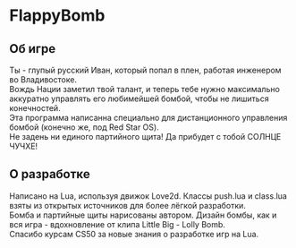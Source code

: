 # FlappyBomb

## Об игре  
Ты - глупый русский Иван, который попал в плен, работая инженером во Владивостоке.  
Вождь Нации заметил твой талант, и теперь тебе нужно максимально аккуратно управлять его любимейшей бомбой, чтобы не лишиться конечностей.  
Эта программа написанна специально для дистанционного управления бомбой (конечно же, под Red Star OS).  
Не задень ни единого партийного щита! Да прибудет с тобой СОЛНЦЕ ЧУЧХЕ!  

## О разработке  
Написано на Lua, используя движок Love2d. Классы push.lua и class.lua взяты из открытых источников для более лёгкой разработки.  
Бомба и партийные щиты нарисованы автором. Дизайн бомбы, как и вся игра - вдохновление от клипа Little Big - Lolly Bomb.  
Спасибо курсам CS50 за новые знания о разработке игр на Lua.  
